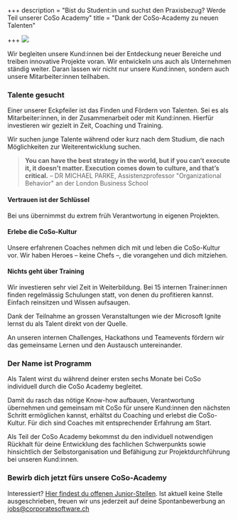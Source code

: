 +++
description = "Bist du Student:in und suchst den Praxisbezug? Werde Teil unserer CoSo Academy"
title = "Dank der CoSo-Academy zu neuen Talenten"

+++
![](/uploads/training-300x217.png)

Wir begleiten unsere Kund:innen bei der Entdeckung neuer Bereiche und treiben innovative Projekte voran. Wir entwickeln uns auch als Unternehmen ständig weiter. Daran lassen wir nicht nur unsere Kund:innen, sondern auch unsere Mitarbeiter:innen teilhaben.

### Talente gesucht

Einer unserer Eckpfeiler ist das Finden und Fördern von Talenten. Sei es als Mitarbeiter:innen, in der Zusammenarbeit oder mit Kund:innen. Hierfür investieren wir gezielt in Zeit, Coaching und Training.

Wir suchen junge Talente während oder kurz nach dem Studium, die nach Möglichkeiten zur Weiterentwicklung suchen.

> **You can have the best strategy in the world, but if you can’t execute it, it doesn’t matter. Execution comes down to culture, and that’s critical.​** – DR MICHAEL PARKE​, Assistenzprofessor "Organizational Behavior" an der London Business School​

#### Vertrauen ist der Schlüssel

Bei uns übernimmst du extrem früh Verantwortung in eigenen Projekten.

#### Erlebe die CoSo-Kultur

Unsere erfahrenen Coaches nehmen dich mit und leben die CoSo-Kultur vor. Wir haben Heroes – keine Chefs –, die vorangehen und dich mitziehen.

#### Nichts geht über Training

Wir investieren sehr viel Zeit in Weiterbildung. Bei 15 internen Trainer:innen finden regelmässig Schulungen statt, von denen du profitieren kannst. Einfach reinsitzen und Wissen aufsaugen.

Dank der Teilnahme an grossen Veranstaltungen wie der Microsoft Ignite lernst du als Talent direkt von der Quelle.

An unseren internen Challenges, Hackathons und Teamevents fördern wir das gemeinsame Lernen und den Austausch untereinander.

### Der Name ist Programm

Als Talent wirst du während deiner ersten sechs Monate bei CoSo individuell durch die CoSo Academy begleitet.

Damit du rasch das nötige Know-how aufbauen, Verantwortung übernehmen und gemeinsam mit CoSo für unsere Kund:innen den nächsten Schritt ermöglichen kannst, erhältst du Coaching und erlebst die CoSo-Kultur. Für dich sind Coaches mit entsprechender Erfahrung am Start.

Als Teil der CoSo Academy bekommst du den individuell notwendigen Rückhalt für deine Entwicklung des fachlichen Schwerpunkts sowie hinsichtlich der Selbstorganisation und Befähigung zur Projektdurchführung bei unseren Kund:innen.

### Bewirb dich jetzt fürs unsere CoSo-Academy

Interessiert? [Hier findest du offenen Junior-Stellen](/jobs "offene Stellen"). Ist aktuell keine Stelle ausgeschrieben, freuen wir uns jederzeit auf deine Spontanbewerbung an [jobs@corporatesoftware.ch](mailto:jobs@corporatesoftware.ch "Spontanbewerbung")